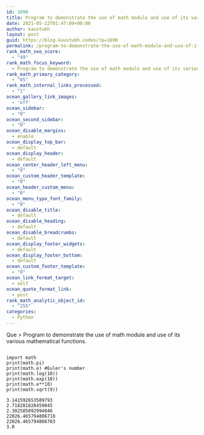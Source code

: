 ```yaml
---
id: 1690
title: Program to demonstrate the use of math module and use of its various mathematical functions.
date: 2021-05-22T01:47:09+00:00
author: kaustubh
layout: post
guid: https://blog.kaustubh.codes/?p=1690
permalink: /program-to-demonstrate-the-use-of-math-module-and-use-of-its-various-mathematical-functions/
rank_math_seo_score:
  - "49"
rank_math_focus_keyword:
  - Program to demonstrate the use of math module and use of its various mathematical functions.
rank_math_primary_category:
  - "85"
rank_math_internal_links_processed:
  - "1"
ocean_gallery_link_images:
  - 'off'
ocean_sidebar:
  - "0"
ocean_second_sidebar:
  - "0"
ocean_disable_margins:
  - enable
ocean_display_top_bar:
  - default
ocean_display_header:
  - default
ocean_center_header_left_menu:
  - "0"
ocean_custom_header_template:
  - "0"
ocean_header_custom_menu:
  - "0"
ocean_menu_typo_font_family:
  - "0"
ocean_disable_title:
  - default
ocean_disable_heading:
  - default
ocean_disable_breadcrumbs:
  - default
ocean_display_footer_widgets:
  - default
ocean_display_footer_bottom:
  - default
ocean_custom_footer_template:
  - "0"
ocean_link_format_target:
  - self
ocean_quote_format_link:
  - post
rank_math_analytic_object_id:
  - "255"
categories:
  - Python
---
```

Que > Program to demonstrate the use of math module and use of its various mathematical functions.

<pre class="wp-block-code"><code>
import math
print(math.pi)
print(math.e) #Euler's number
print(math.log(10))
print(math.exp(10))
print(math.e**10)
print(math.sqrt(9))</code></pre>

<pre class="wp-block-code"><code>3.141592653589793
2.718281828459045
2.302585092994046
22026.465794806718
22026.465794806703
3.0</code></pre>